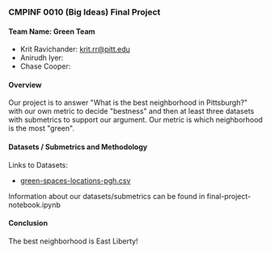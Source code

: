 ### CMPINF 0010 (Big Ideas) Final Project


#### Team Name: Green Team
- Krit Ravichander: krit.rr@pitt.edu
- Anirudh Iyer:
- Chase Cooper:

#### Overview
Our project is to answer "What is the best neighborhood in Pittsburgh?" with our own metric to decide "bestness" and then at least three datasets with submetrics to support our argument. Our metric is which neighborhood is the most "green".

#### Datasets / Submetrics and Methodology
Links to Datasets:
- [green-spaces-locations-pgh.csv](https://github.com/krit-rr/big-ideas-final-project/blob/main/green-spaces-locations-pgh.csv)

Information about our datasets/submetrics can be found in final-project-notebook.ipynb

#### Conclusion
The best neighborhood is East Liberty!
